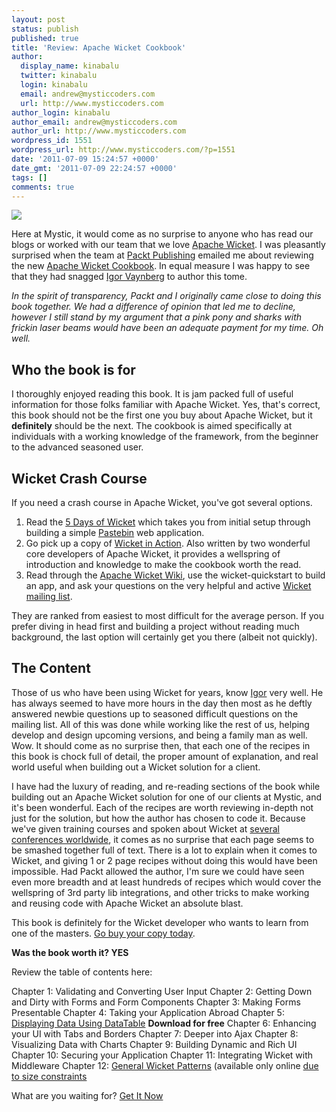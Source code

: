 ```yaml
---
layout: post
status: publish
published: true
title: 'Review: Apache Wicket Cookbook'
author:
  display_name: kinabalu
  twitter: kinabalu
  login: kinabalu
  email: andrew@mysticcoders.com
  url: http://www.mysticcoders.com
author_login: kinabalu
author_email: andrew@mysticcoders.com
author_url: http://www.mysticcoders.com
wordpress_id: 1551
wordpress_url: http://www.mysticcoders.com/?p=1551
date: '2011-07-09 15:24:57 +0000'
date_gmt: '2011-07-09 22:24:57 +0000'
tags: []
comments: true
---
```

<img src="https://www.mysticcoders.com/wp-content/uploads/2011/05/Apache-Wicket.png" border="0" />

Here at Mystic, it would come as no surprise to anyone who has read our blogs or worked with our team that we love <a href="http://wicket.apache.org" target="_blank">Apache Wicket</a>.  I was pleasantly surprised when the team at <a href="http://www.packtpub.com/" target="_blank">Packt Publishing</a> emailed me about reviewing the new <a href="http://www.packtpub.com/apache-wicket-cookbook/book" target="_blank">Apache Wicket Cookbook</a>.  In equal measure I was happy to see that they had snagged <a href="http://www.packtpub.com/authors/profiles/igor-vaynberg" target="_blank">Igor Vaynberg</a> to author this tome.

<em>In the spirit of transparency, Packt and I originally came close to doing this book together.  We had a difference of opinion that led me to decline, however I still stand by my argument that a pink pony and sharks with frickin laser beams would have been an adequate payment for my time.  Oh well.</em>

<h2>Who the book is for</h2>
I thoroughly enjoyed reading this book.  It is jam packed full of useful information for those folks familiar with Apache Wicket.  Yes, that's correct, this book should not be the first one you buy about Apache Wicket, but it <strong>definitely</strong> should be the next.  The cookbook is aimed specifically at individuals with a working knowledge of the framework, from the beginner to the advanced seasoned user.

<h2>Wicket Crash Course</h2>
If you need a crash course in Apache Wicket, you've got several options.

<ol>
<li>Read the <a href="http://www.mysticcoders.com/blog/2009/03/09/5-days-of-wicket/">5 Days of Wicket</a> which takes you from initial setup through building a simple <a href="http://mysticpaste.com" target="_blank">Pastebin</a> web application.</li>
<li>Go pick up a copy of <a href="http://www.wicketinaction.com" target="_blank">Wicket in Action</a>.  Also written by two wonderful core developers of Apache Wicket, it provides a wellspring of introduction and knowledge to make the cookbook worth the read.</li>
<li>Read through the <a href="https://cwiki.apache.org/WICKET/" target="_blank">Apache Wicket Wiki</a>, use the wicket-quickstart to build an app, and ask your questions on the very helpful and active <a href="http://wicket.apache.org/help/email.html" target="_blank">Wicket mailing list</a>.
</ol>
They are ranked from easiest to most difficult for the average person.  If you prefer diving in head first and building a project without reading much background, the last option will certainly get you there (albeit not quickly).

<h2>The Content</h2>
Those of us who have been using Wicket for years, know <a href="http://www.packtpub.com/authors/profiles/igor-vaynberg" target="_blank">Igor</a> very well.  He has always seemed to have more hours in the day then most as he deftly answered newbie questions up to seasoned difficult questions on the mailing list.  All of this was done while working like the rest of us, helping develop and design upcoming versions, and being a family man as well.  Wow.  It should come as no surprise then, that each one of the recipes in this book is chock full of detail, the proper amount of explanation, and real world useful when building out a Wicket solution for a client.

I have had the luxury of reading, and re-reading sections of the book while building out an Apache Wicket solution for one of our clients at Mystic, and it's been wonderful.  Each of the recipes are worth reviewing in-depth not just for the solution, but how the author has chosen to code it.  Because we've given training courses and spoken about Wicket at <a href="http://www.mysticcoders.com/events/">several conferences worldwide</a>, it comes as no surprise that each page seems to be smashed together full of text.  There is a lot to explain when it comes to Wicket, and giving 1 or 2 page recipes without doing this would have been impossible.  Had Packt allowed the author, I'm sure we could have seen even more breadth and at least hundreds of recipes which would cover the wellspring of 3rd party lib integrations, and other tricks to make working and reusing code with Apache Wicket an absolute blast.

This book is definitely for the Wicket developer who wants to learn from one of the masters.  <a href="http://www.packtpub.com/apache-wicket-cookbook/book" target="_blank">Go buy your copy today</a>.

<strong>Was the book worth it? YES</strong>

Review the table of contents here:

Chapter 1: Validating and Converting User Input
Chapter 2: Getting Down and Dirty with Forms and Form Components
Chapter 3: Making Forms Presentable
Chapter 4: Taking your Application Abroad
Chapter 5: <a href="http://www.packtpub.com/sites/default/files/1605OS-Chapter-5-Displaying-Data-Using-DataTable.pdf" target="_blank">Displaying Data Using DataTable</a> <strong>Download for free</strong>
Chapter 6: Enhancing your UI with Tabs and Borders
Chapter 7: Deeper into Ajax
Chapter 8: Visualizing Data with Charts
Chapter 9: Building Dynamic and Rich UI
Chapter 10: Securing your Application
Chapter 11: Integrating Wicket with Middleware
Chapter 12: <a href="http://www.packtpub.com/sites/default/files/downloads/1605_Chapter12.pdf" target="_blank">General Wicket Patterns</a> (available only online <a href="http://wicketinaction.com/2011/04/apache-wicket-cookbook-chapter-12-is-now-available-for-free/" target="_blank">due to size constraints</a>

What are you waiting for?  <a href="http://www.packtpub.com/apache-wicket-cookbook/book" target="_blank">Get It Now</a>


